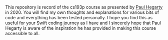 This repository is record of the cs193p course as presented by [Paul Hegarty](https://www.youtube.com/watch?v=jbtqIBpUG7g&list=PLpGHT1n4-mAtTj9oywMWoBx0dCGd51_yG&index=14) in 2020.  You will find my own thoughts and explanations for various bits of code and everything has been tested personally.  I hope you find this as useful for your Swift coding journey as I have and I sincerely hope that Paul Hegarty is aware of the inspiration he has provided in making this course accessible to all.  
